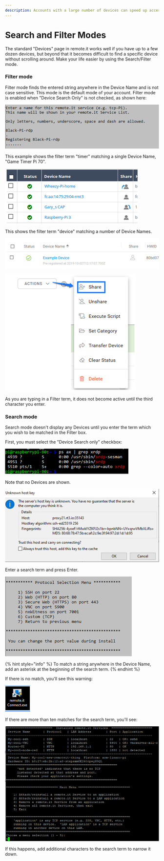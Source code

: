 ```yaml
---
description: Accounts with a large number of devices can speed up access using this mode
---
```


# Search and Filter Modes

The standard "Devices" page in remote.it works well if you have up to a few dozen devices, but beyond that it becomes difficult to find a specific device without scrolling around.  Make your life easier by using the Search/Filter mode.

### Filter mode

Filter mode finds the entered string anywhere in the Device Name and is not case sensitive.  This mode is the default mode of your account.   Filter mode is enabled when "Device Search Only" is not checked, as shown here:

![](../../../.gitbook/assets/image%20%28292%29.png)

This example shows the filter term "timer" matching a single Device Name, "Game Timer Pi 70".

![](../../../.gitbook/assets/image%20%28478%29.png)

This shows the filter term "device" matching a number of Device Names.

![](../../../.gitbook/assets/image%20%28348%29.png)

![](../../../.gitbook/assets/image%20%2866%29.png)

As you are typing in a Filter term, it does not become active until the third character you enter.

### Search mode

Search mode doesn't display any Devices until you enter the term which you wish to be matched in the Filter box.

First, you must select the "Device Search only" checkbox:

![](../../../.gitbook/assets/image%20%28413%29.png)

Note that no Devices are shown.

![](../../../.gitbook/assets/image%20%28175%29.png)

Enter a search term and press Enter.  

![](../../../.gitbook/assets/image%20%28406%29.png)

{% hint style="info" %}
To match a string anywhere in the Device Name, add an asterisk at the beginning of the search term.
{% endhint %}

If there is no match, you'll see this warning:

![](../../../.gitbook/assets/image%20%28189%29.png)

If there are more than ten matches for the search term, you'll see:

![](../../../.gitbook/assets/image%20%2851%29.png)

If this happens, add additional characters to the search term to narrow it down.

